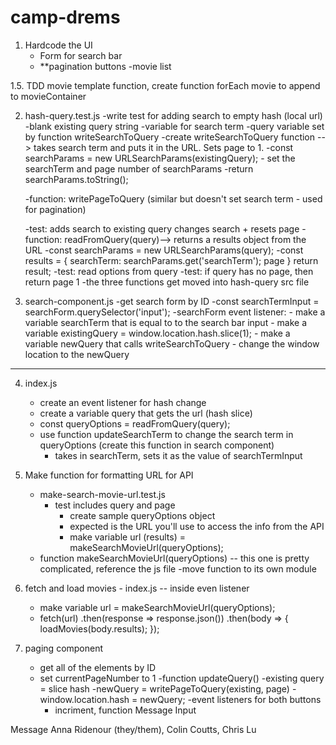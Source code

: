 # camp-drems

1. Hardcode the UI
   - Form for search bar
   - **pagination buttons
   -movie list

1.5. TDD movie template function, create function forEach movie to append to movieContainer


2. hash-query.test.js
   -write test for adding search to empty hash (local url)
       -blank existing query string
       -variable for search term
       -query variable set by function writeSearchToQuery
   -create writeSearchToQuery function --> takes search term and puts it in the URL. Sets page to 1.
       -const searchParams = new URLSearchParams(existingQuery);
       - set the searchTerm and page number of searchParams
       -return searchParams.toString();

   -function: writePageToQuery (similar but doesn't set search term - used for pagination)

   -test: adds search to existing query changes search + resets page
   -function: readFromQuery(query)--> returns a results object from the URL
       -const searchParams = new URLSearchParams(query);
       -const results = {
           searchTerm: searchParams.get('searchTerm');
           page
       }
       return result;
   -test: read options from query
   -test: if query has no page, then return page 1
   -the three functions get moved into hash-query src file

3. search-component.js
   -get search form by ID
   -const searchTermInput = searchForm.querySelector('input');
   -searchForm event listener:
       - make a variable searchTerm that is equal to to the search bar input
       - make a variable existingQuery = window.location.hash.slice(1);
       - make a variable newQuery that calls writeSearchToQuery
       - change the window location to the newQuery
------------------------------
4. index.js
   - create an event listener for hash change
   - create a variable query that gets the url (hash slice)
   - const queryOptions = readFromQuery(query);
   - use function updateSearchTerm to change the search term in queryOptions (create this function in search component)
       - takes in searchTerm, sets it as the value of searchTermInput

5. Make function for formatting URL for API
   - make-search-movie-url.test.js
       - test includes query and page
           - create sample queryOptions object
           - expected is the URL you'll use to access the info from the API
           - make variable url (results) = makeSearchMovieUrl(queryOptions);
   - function makeSearchMovieUrl(queryOptions) -- this one is pretty complicated, reference the js file
   -move function to its own module

6. fetch and load movies - index.js -- inside even listener
   - make variable url = makeSearchMovieUrl(queryOptions);
   - fetch(url)
       .then(response => response.json())
       .then(body => {
           loadMovies(body.results);
       });

7. paging component
   - get all of the elements by ID
   - set currentPageNumber to 1
   -function updateQuery()
       -existing query = slice hash
       -newQuery = writePageToQuery(existing, page)
       -window.location.hash = newQuery;
   -event listeners for both buttons
       - incriment, function
Message Input


Message Anna Ridenour (they/them), Colin Coutts, Chris Lu